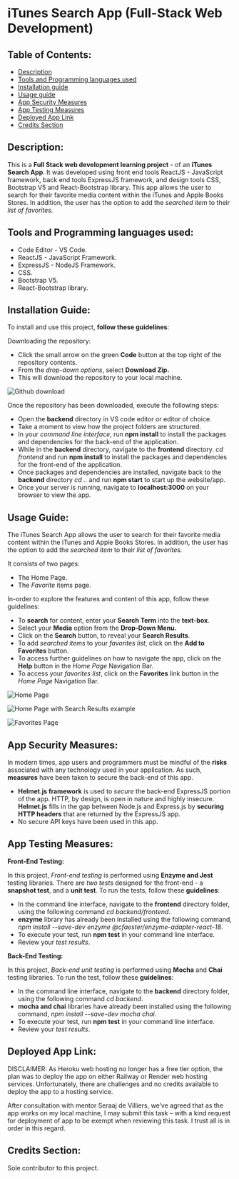 # iTunes Search App (Full-Stack Web Development)

## Table of Contents:

- [Description](#description)
- [Tools and Programming languages used](#tools-and-programming-languages-used)
- [Installation guide](#installation-guide)
- [Usage guide](#usage-guide)
- [App Security Measures](#app-security-measures)
- [App Testing Measures](#app-testing-measures)
- [Deployed App Link](#deployed-app-link)
- [Credits Section](#credits-section)

## Description:

This is a **Full Stack web development learning project** - of an **iTunes Search App**. It was developed using front end tools ReactJS - JavaScript framework, back end tools ExpressJS framework, and design tools CSS, Bootstrap V5 and React-Bootstrap library. This app allows the user to search for their favorite media content within the iTunes and Apple Books Stores. In addition, the user has the option to add the *searched item* to their *list of favorites.*

## Tools and Programming languages used:

- Code Editor - VS Code.
- ReactJS - JavaScript Framework.
- ExpressJS - NodeJS Framework.
- CSS.
- Bootstrap V5.
- React-Bootstrap library.

## Installation Guide:

To install and use this project, **follow these guidelines**:

Downloading the repository:

- Click the small arrow on the green **Code** button at the top right of the repository contents.
- From the *drop-down options*, select **Download Zip.**
- This will download the repository to your local machine.

![Github download](https://user-images.githubusercontent.com/78513588/221423293-c529226d-3e86-4afd-a3c5-fafe1ffc85e8.png)

Once the repository has been downloaded, execute the following steps:

- Open the **backend** directory in VS code editor or editor of choice.
- Take a moment to view how the project folders are structured.
- In your *command line interface*, run **npm install** to install the packages and dependencies for the back-end of the application.
- While in the **backend** directory, navigate to the **frontend** directory. *cd frontend* and run **npm install** to install the packages and dependencies for the front-end of the application.
- Once packages and dependencies are installed, navigate back to the **backend** directory *cd ..* and run **npm start** to start up the website/app.
- Once your server is running, navigate to **localhost:3000** on your browser to view the app.

## Usage Guide:

The iTunes Search App allows the user to search for their favorite media content within the iTunes and Apple Books Stores. In addition, the user has the option to add the *searched item* to their *list of favorites.*

It consists of two pages:

- The Home Page.
- The *Favorite* items page.

In-order to explore the features and content of this app, follow these guidelines:

- To **search** for content, enter your **Search Term** into the **text-box**.
- Select your **Media** option from the **Drop-Down Menu.**
- Click on the **Search** button, to reveal your **Search Results**.
- To add *searched items* to your *favorites list*, click on the **Add to Favorites** button.
- To access further guidelines on how to navigate the app, click on the **Help** button in the *Home Page* Navigation Bar. 
- To access your *favorites list*, click on the **Favorites** link button in the *Home Page* Navigation Bar.

![Home Page](https://user-images.githubusercontent.com/78513588/221423379-045d53d0-c3d4-4d6a-88d8-62e2dd0714c2.png)

![Home Page with Search Results example](https://user-images.githubusercontent.com/78513588/221423395-9355c96c-fd37-4656-8ddf-da0d02aee138.png)

![Favorites Page](https://user-images.githubusercontent.com/78513588/221423426-6f5dbb91-d740-4500-9a4d-5308ff6d3b0b.png)

## App Security Measures:

In modern times, app users and programmers must be mindful of the **risks** associated with any technology used in your application. As such, **measures** have been taken to secure the back-end of this app.

- **Helmet.js framework** is used to *secure* the back-end ExpressJS portion of the app. HTTP, by design, is open in nature and highly insecure. **Helmet.js** fills in the gap between Node.js and Express.js by **securing HTTP headers** that are returned by the ExpressJS app.
- No secure API keys have been used in this app.

## App Testing Measures:

**Front-End Testing:**

In this project, *Front-end testing* is performed using **Enzyme and Jest** testing libraries. There are *two tests* designed for the front-end - a **snapshot test**, and a **unit test**. To run the tests, follow these **guidelines**: 

- In the command line interface, navigate to the **frontend** directory folder, using the following command *cd backend/frontend*.
- **enzyme** library has already been installed using the following command, *npm install --save-dev enzyme @cfaester/enzyme-adapter-react-18*.
- To execute your test, run **npm test** in your command line interface.
- Review your *test results*.

**Back-End Testing:** 

In this project, *Back-end unit testing* is performed using **Mocha** and **Chai** testing libraries. To run the test, follow these **guidelines**: 

- In the command line interface, navigate to the **backend** directory folder, using the following command *cd backend*.
- **mocha and chai** libraries have already been installed using the following command, *npm install --save-dev mocha chai*.
- To execute your test, run **npm test** in your command line interface.
- Review your *test results*.

## Deployed App Link:

DISCLAIMER:
As Heroku web hosting no longer has a free tier option, the plan was to deploy the app on either Railway or Render web hosting services. Unfortunately, there are challenges and no credits available to deploy the app to a hosting service. 

After consultation with mentor Seraaj de Villiers, we’ve agreed that as the app works on my local machine, I may submit this task – with a kind request for deployment of app to be exempt when reviewing this task. I trust all is in order in this regard.

## Credits Section:

Sole contributor to this project.
